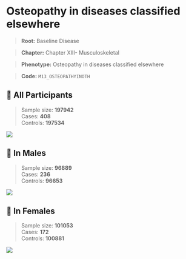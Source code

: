 # Osteopathy in diseases classified elsewhere

> **Root:** Baseline Disease  

> **Chapter:** Chapter XIII- Musculoskeletal  

> **Phenotype:** Osteopathy in diseases classified elsewhere  

> **Code:** `M13_OSTEOPATHYINOTH`

## 🧪 All Participants  
> Sample size: **197942**  
> Cases: **408**  
> Controls: **197534**
<img src="/Disease/Figures/ALL/Incidence/M13_OSTEOPATHYINOTH.png"/>
<CsvTable src="/Disease/Data/ALL/Incidence/COX_M13_OSTEOPATHYINOTH.csv" label="🔍 View full results" />

## 👨 In Males  
> Sample size: **96889**  
> Cases: **236**  
> Controls: **96653**
<img src="/Disease/Figures/Male/Incidence/M13_OSTEOPATHYINOTH.png"/>
<CsvTable src="/Disease/Data/Male/Incidence/COX_M13_OSTEOPATHYINOTH.csv" label="🔍 View full results" />

## 👩 In Females  
> Sample size: **101053**  
> Cases: **172**  
> Controls: **100881**
<img src="/Disease/Figures/Female/Incidence/M13_OSTEOPATHYINOTH.png"/>
<CsvTable src="/Disease/Data/Female/Incidence/COX_M13_OSTEOPATHYINOTH.csv" label="🔍 View full results" />
